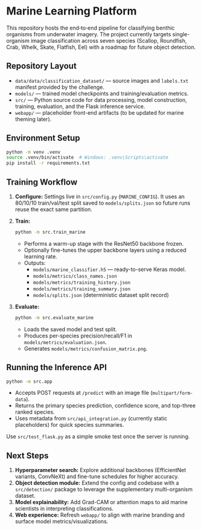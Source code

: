 # Marine Learning Platform

This repository hosts the end‑to‑end pipeline for classifying benthic organisms from underwater imagery. The project currently targets single-organism image classification across seven species (Scallop, Roundfish, Crab, Whelk, Skate, Flatfish, Eel) with a roadmap for future object detection.

## Repository Layout

- `data/data/classification_dataset/` — source images and `labels.txt` manifest provided by the challenge.
- `models/` — trained model checkpoints and training/evaluation metrics.
- `src/` — Python source code for data processing, model construction, training, evaluation, and the Flask inference service.
- `webapp/` — placeholder front-end artifacts (to be updated for marine theming later).

## Environment Setup

```bash
python -m venv .venv
source .venv/bin/activate  # Windows: .venv\Scripts\activate
pip install -r requirements.txt
```

## Training Workflow

1. **Configure:** Settings live in `src/config.py` (`MARINE_CONFIG`). It uses an 80/10/10 train/val/test split saved to `models/splits.json` so future runs reuse the exact same partition.
2. **Train:**  
   ```bash
   python -m src.train_marine
   ```
   - Performs a warm-up stage with the ResNet50 backbone frozen.
   - Optionally fine-tunes the upper backbone layers using a reduced learning rate.
   - Outputs:
     - `models/marine_classifier.h5` — ready-to-serve Keras model.
     - `models/metrics/class_names.json`
     - `models/metrics/training_history.json`
     - `models/metrics/training_summary.json`
     - `models/splits.json` (deterministic dataset split record)

3. **Evaluate:**  
   ```bash
   python -m src.evaluate_marine
   ```
   - Loads the saved model and test split.
   - Produces per-species precision/recall/F1 in `models/metrics/evaluation.json`.
   - Generates `models/metrics/confusion_matrix.png`.

## Running the Inference API

```bash
python -m src.app
```

- Accepts POST requests at `/predict` with an image file (`multipart/form-data`).
- Returns the primary species prediction, confidence score, and top-three ranked species.
- Uses metadata from `src/api_integration.py` (currently static placeholders) for quick species summaries.

Use `src/test_flask.py` as a simple smoke test once the server is running.

## Next Steps

1. **Hyperparameter search:** Explore additional backbones (EfficientNet variants, ConvNeXt) and fine-tune schedules for higher accuracy.
2. **Object detection module:** Extend the config and codebase with a `src/detection/` package to leverage the supplementary multi-organism dataset.
3. **Model explainability:** Add Grad-CAM or attention maps to aid marine scientists in interpreting classifications.
4. **Web experience:** Refresh `webapp/` to align with marine branding and surface model metrics/visualizations.
